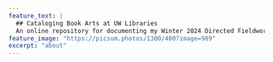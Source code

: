 ```yaml
---
feature_text: |
  ## Cataloging Book Arts at UW Libraries
  An online repository for documenting my Winter 2024 Directed Fieldwork experience.
feature_image: "https://picsum.photos/1300/400?image=989"
excerpt: "about"
---
```



